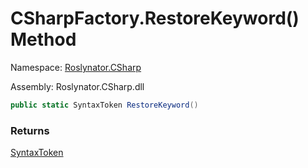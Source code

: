 # CSharpFactory\.RestoreKeyword\(\) Method

Namespace: [Roslynator.CSharp](../../README.md)

Assembly: Roslynator\.CSharp\.dll

```csharp
public static SyntaxToken RestoreKeyword()
```

### Returns

[SyntaxToken](https://docs.microsoft.com/en-us/dotnet/api/microsoft.codeanalysis.syntaxtoken)

